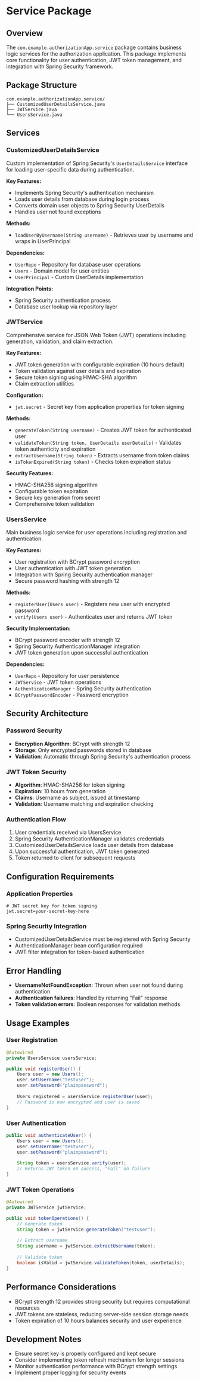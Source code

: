 # Service Package

## Overview
The `com.example.authorizationApp.service` package contains business logic services for the authorization application. This package implements core functionality for user authentication, JWT token management, and integration with Spring Security framework.

## Package Structure
```
com.example.authorizationApp.service/
├── CustomizedUserDetailsService.java
├── JWTService.java
└── UsersService.java
```

## Services

### CustomizedUserDetailsService
Custom implementation of Spring Security's `UserDetailsService` interface for loading user-specific data during authentication.

**Key Features:**
- Implements Spring Security's authentication mechanism
- Loads user details from database during login process
- Converts domain user objects to Spring Security UserDetails
- Handles user not found exceptions

**Methods:**
- `loadUserByUsername(String username)` - Retrieves user by username and wraps in UserPrincipal

**Dependencies:**
- `UserRepo` - Repository for database user operations
- `Users` - Domain model for user entities
- `UserPrincipal` - Custom UserDetails implementation

**Integration Points:**
- Spring Security authentication process
- Database user lookup via repository layer

### JWTService
Comprehensive service for JSON Web Token (JWT) operations including generation, validation, and claim extraction.

**Key Features:**
- JWT token generation with configurable expiration (10 hours default)
- Token validation against user details and expiration
- Secure token signing using HMAC-SHA algorithm
- Claim extraction utilities

**Configuration:**
- `jwt.secret` - Secret key from application properties for token signing

**Methods:**
- `generateToken(String username)` - Creates JWT token for authenticated user
- `validateToken(String token, UserDetails userDetails)` - Validates token authenticity and expiration
- `extractUsername(String token)` - Extracts username from token claims
- `isTokenExpired(String token)` - Checks token expiration status

**Security Features:**
- HMAC-SHA256 signing algorithm
- Configurable token expiration
- Secure key generation from secret
- Comprehensive token validation

### UsersService
Main business logic service for user operations including registration and authentication.

**Key Features:**
- User registration with BCrypt password encryption
- User authentication with JWT token generation
- Integration with Spring Security authentication manager
- Secure password hashing with strength 12

**Methods:**
- `registerUser(Users user)` - Registers new user with encrypted password
- `verify(Users user)` - Authenticates user and returns JWT token

**Security Implementation:**
- BCrypt password encoder with strength 12
- Spring Security AuthenticationManager integration
- JWT token generation upon successful authentication

**Dependencies:**
- `UserRepo` - Repository for user persistence
- `JWTService` - JWT token operations
- `AuthenticationManager` - Spring Security authentication
- `BCryptPasswordEncoder` - Password encryption

## Security Architecture

### Password Security
- **Encryption Algorithm**: BCrypt with strength 12
- **Storage**: Only encrypted passwords stored in database
- **Validation**: Automatic through Spring Security's authentication process

### JWT Token Security
- **Algorithm**: HMAC-SHA256 for token signing
- **Expiration**: 10 hours from generation
- **Claims**: Username as subject, issued at timestamp
- **Validation**: Username matching and expiration checking

### Authentication Flow
1. User credentials received via UsersService
2. Spring Security AuthenticationManager validates credentials
3. CustomizedUserDetailsService loads user details from database
4. Upon successful authentication, JWT token generated
5. Token returned to client for subsequent requests

## Configuration Requirements

### Application Properties
```properties
# JWT secret key for token signing
jwt.secret=your-secret-key-here
```

### Spring Security Integration
- CustomizedUserDetailsService must be registered with Spring Security
- AuthenticationManager bean configuration required
- JWT filter integration for token-based authentication

## Error Handling
- **UsernameNotFoundException**: Thrown when user not found during authentication
- **Authentication failures**: Handled by returning "Fail" response
- **Token validation errors**: Boolean responses for validation methods

## Usage Examples

### User Registration
```java
@Autowired
private UsersService usersService;

public void registerUser() {
    Users user = new Users();
    user.setUsername("testuser");
    user.setPassword("plainpassword");
    
    Users registered = usersService.registerUser(user);
    // Password is now encrypted and user is saved
}
```

### User Authentication
```java
public void authenticateUser() {
    Users user = new Users();
    user.setUsername("testuser");
    user.setPassword("plainpassword");
    
    String token = usersService.verify(user);
    // Returns JWT token on success, "Fail" on failure
}
```

### JWT Token Operations
```java
@Autowired
private JWTService jwtService;

public void tokenOperations() {
    // Generate token
    String token = jwtService.generateToken("testuser");
    
    // Extract username
    String username = jwtService.extractUsername(token);
    
    // Validate token
    boolean isValid = jwtService.validateToken(token, userDetails);
}
```

## Performance Considerations
- BCrypt strength 12 provides strong security but requires computational resources
- JWT tokens are stateless, reducing server-side session storage needs
- Token expiration of 10 hours balances security and user experience

## Development Notes
- Ensure secret key is properly configured and kept secure
- Consider implementing token refresh mechanism for longer sessions
- Monitor authentication performance with BCrypt strength settings
- Implement proper logging for security events